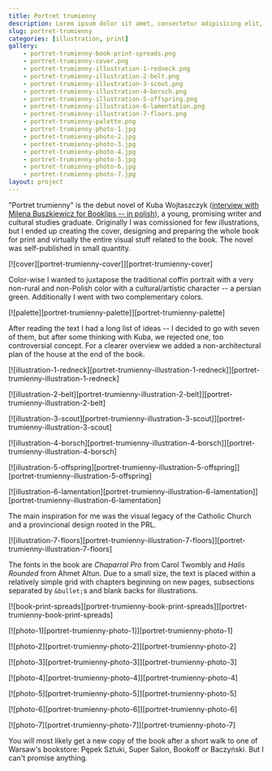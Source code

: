 ```yaml
---
title: Portret trumienny
description: Lorem ipsum dolor sit amet, consectetur adipisicing elit, sed do eiusmod tempor incididunt ut labore et dolore magna aliqua.
slug: portret-trumienny
categories: [illustration, print]
gallery:
    - portret-trumienny-book-print-spreads.png
    - portret-trumienny-cover.png
    - portret-trumienny-illustration-1-redneck.png
    - portret-trumienny-illustration-2-belt.png
    - portret-trumienny-illustration-3-scout.png
    - portret-trumienny-illustration-4-borsch.png
    - portret-trumienny-illustration-5-offspring.png
    - portret-trumienny-illustration-6-lamentation.png
    - portret-trumienny-illustration-7-floors.png
    - portret-trumienny-palette.png
    - portret-trumienny-photo-1.jpg
    - portret-trumienny-photo-2.jpg
    - portret-trumienny-photo-3.jpg
    - portret-trumienny-photo-4.jpg
    - portret-trumienny-photo-5.jpg
    - portret-trumienny-photo-6.jpg
    - portret-trumienny-photo-7.jpg
layout: project
---
```


"Portret trumienny" is the debut novel of Kuba Wojtaszczyk ([interview with Milena Buszkiewicz for Booklips -- in polish](http://booklips.pl/wywiady/polski-portret-wywiad-z-kuba-wojtaszczykiem/)), a young, promising writer and cultural studies graduate. Originally I was comissioned for few illustrations, but I ended up creating the cover, designing and preparing the whole book for print and virtually the entire visual stuff related to the book. The novel was self-published in small quantity.

[![cover][portret-trumienny-cover]][portret-trumienny-cover]

Color-wise I wanted to juxtapose the traditional coffin portrait with a very non-rural and non-Polish color with a cultural/artistic character -- a persian green. Additionally I went with two complementary colors.

[![palette][portret-trumienny-palette]][portret-trumienny-palette]

After reading the text I had a long list of ideas -- I decided to go with seven of them, but after some thinking with Kuba, we rejected one, too controversial concept. For a clearer overview we added a non-architectural plan of the house at the end of the book.

[![illustration-1-redneck][portret-trumienny-illustration-1-redneck]][portret-trumienny-illustration-1-redneck]

[![illustration-2-belt][portret-trumienny-illustration-2-belt]][portret-trumienny-illustration-2-belt]

[![illustration-3-scout][portret-trumienny-illustration-3-scout]][portret-trumienny-illustration-3-scout]

[![illustration-4-borsch][portret-trumienny-illustration-4-borsch]][portret-trumienny-illustration-4-borsch]

[![illustration-5-offspring][portret-trumienny-illustration-5-offspring]][portret-trumienny-illustration-5-offspring]

[![illustration-6-lamentation][portret-trumienny-illustration-6-lamentation]][portret-trumienny-illustration-6-lamentation]

The main inspiration for me was the visual legacy of the Catholic Church and a provincional design rooted in the PRL.

[![illustration-7-floors][portret-trumienny-illustration-7-floors]][portret-trumienny-illustration-7-floors]

The fonts in the book are *Chaparral Pro* from Carol Twombly and *Halis Rounded* from Ahmet Altun. Due to a small size, the text is placed within a relatively simple grid with chapters beginning on new pages, subsections separated by `&bullet;`s and blank backs for illustrations.

[![book-print-spreads][portret-trumienny-book-print-spreads]][portret-trumienny-book-print-spreads]

[![photo-1][portret-trumienny-photo-1]][portret-trumienny-photo-1]

[![photo-2][portret-trumienny-photo-2]][portret-trumienny-photo-2]

[![photo-3][portret-trumienny-photo-3]][portret-trumienny-photo-3]

[![photo-4][portret-trumienny-photo-4]][portret-trumienny-photo-4]

[![photo-5][portret-trumienny-photo-5]][portret-trumienny-photo-5]

[![photo-6][portret-trumienny-photo-6]][portret-trumienny-photo-6]

[![photo-7][portret-trumienny-photo-7]][portret-trumienny-photo-7]

You will most likely get a new copy of the book after a short walk to one of Warsaw's bookstore: Pępek Sztuki, Super Salon, Bookoff or Baczyński. But I can't promise anything.
